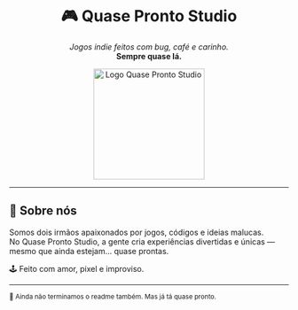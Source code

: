 <h1 align="center">🎮 Quase Pronto Studio</h1>

<p align="center">
  <em>Jogos indie feitos com bug, café e carinho.</em><br>
  <strong>Sempre quase lá.</strong>
</p>

<p align="center">
  <img src="https://github.com/Quase-Pronto-Studio/.github/tree/main/_assets/logo.png" alt="Logo Quase Pronto Studio" width="200"/>
</p>

---

## 👋 Sobre nós

Somos dois irmãos apaixonados por jogos, códigos e ideias malucas.  
No Quase Pronto Studio, a gente cria experiências divertidas e únicas — mesmo que ainda estejam… quase prontas.

🕹️ Feito com amor, pixel e improviso.

---

<sub>🧠 Ainda não terminamos o readme também. Mas já tá quase pronto.</sub>
